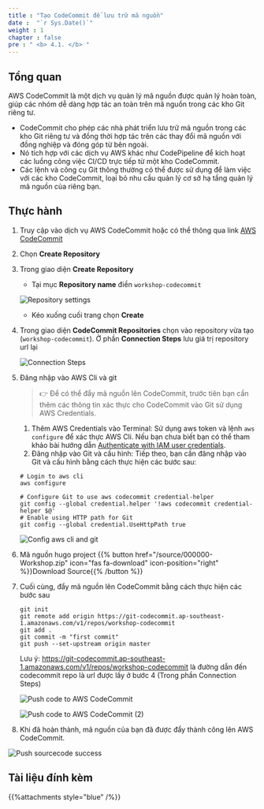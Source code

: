 ```yaml
---
title : "Tạo CodeCommit để lưu trữ mã nguồn"
date :  "`r Sys.Date()`" 
weight : 1
chapter : false
pre : " <b> 4.1. </b> "
---
```

## Tổng quan

AWS CodeCommit là một dịch vụ quản lý mã nguồn được quản lý hoàn toàn, giúp các nhóm dễ dàng hợp tác an toàn trên mã nguồn trong các kho Git riêng tư.
- CodeCommit cho phép các nhà phát triển lưu trữ mã nguồn trong các kho Git riêng tư và đồng thời hợp tác trên các thay đổi mã nguồn với đồng nghiệp và đóng góp từ bên ngoài.
- Nó tích hợp với các dịch vụ AWS khác như CodePipeline để kích hoạt các luồng công việc CI/CD trực tiếp từ một kho CodeCommit.
- Các lệnh và công cụ Git thông thường có thể được sử dụng để làm việc với các kho CodeCommit, loại bỏ nhu cầu quản lý cơ sở hạ tầng quản lý mã nguồn của riêng bạn.

## Thực hành

1. Truy cập vào dịch vụ AWS CodeCommit hoặc có thể thông qua link [AWS CodeCommit](https://console.aws.amazon.com/codesuite/codecommit/repositories)

1. Chọn **Create Repository**

1. Trong giao diện **Create Repository** 
   
    - Tại mục **Repository name** điền `workshop-codecommit`
    
    ![Repository settings](/$REPO_NAMEimages/4-cicd/4.1-codecommit/4.1.1-create.png)

    - Kéo xuống cuối trang chọn **Create**

1. Trong giao diện **CodeCommit Repositories** chọn vào repository vừa tạo (`workshop-codecommit`). Ở phần **Connection Steps** lưu giá trị repository url lại

    ![Connection Steps](/$REPO_NAMEimages/4-cicd/4.1-codecommit/4.1.2-connection.png)

1. Đăng nhập vào AWS Cli và git
   
    > 👉 Để có thể đẩy mã nguồn lên CodeCommit, trước tiên bạn cần thêm các thông tin xác thực cho CodeCommit vào Git sử dụng AWS Credentials.
    
    1. Thêm AWS Credentials vào Terminal: Sử dụng aws token và lệnh `aws configure` để xác thực AWS Cli. Nếu bạn chưa biết bạn có thể tham khảo bài hướng dẫn [Authenticate with IAM user credentials](https://docs.aws.amazon.com/cli/latest/userguide/cli-authentication-user.html).
   2. Đăng nhập vào Git và cấu hình: Tiếp theo, bạn cần đăng nhập vào Git và cấu hình bằng cách thực hiện các bước sau:

    ```shell
    # Login to aws cli
    aws configure

    # Configure Git to use aws codecommit credential-helper
    git config --global credential.helper '!aws codecommit credential-helper $@'
    # Enable using HTTP path for Git
    git config --global credential.UseHttpPath true
    ```
    ![Config aws cli and git](/$REPO_NAMEimages/4-cicd/4.1-codecommit/4.1.3-cli-config.png)

1. Mã nguồn hugo project {{% button href="/source/000000-Workshop.zip" icon="fas fa-download" icon-position="right" %}}Download Source{{% /button %}}

1. Cuối cùng, đẩy mã nguồn lên CodeCommit bằng cách thực hiện các bước sau

    ```shell
    git init
    git remote add origin https://git-codecommit.ap-southeast-1.amazonaws.com/v1/repos/workshop-codecommit
    git add .
    git commit -m "first commit"
    git push --set-upstream origin master
    ```

    Lưu ý: https://git-codecommit.ap-southeast-1.amazonaws.com/v1/repos/workshop-codecommit là đường dẫn đến codecommit repo là url được lấy ở bước 4 (Trong phần Connection Steps)
  
    ![Push code to AWS CodeCommit](/$REPO_NAMEimages/4-cicd/4.1-codecommit/4.1.4-git-commit.png)
  
    ![Push code to AWS CodeCommit (2)](/$REPO_NAMEimages/4-cicd/4.1-codecommit/4.1.5-git-commit.png)

1. Khi đã hoàn thành, mã nguồn của bạn đã được đẩy thành công lên AWS CodeCommit.

![Push sourcecode success](/$REPO_NAMEimages/4-cicd/4.1-codecommit/4.1.6-commit-success.png)

## Tài liệu đính kèm

{{%attachments style="blue" /%}}